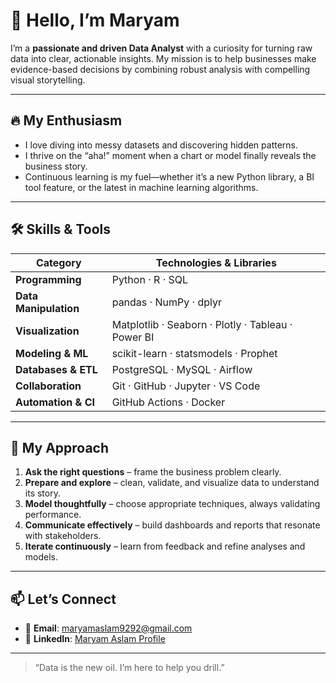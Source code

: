 
# 👋 Hello, I’m Maryam

I’m a **passionate and driven Data Analyst** with a curiosity for turning raw data into clear, actionable insights. My mission is to help businesses make evidence-based decisions by combining robust analysis with compelling visual storytelling.

---

## 🔥 My Enthusiasm

- I love diving into messy datasets and discovering hidden patterns.  
- I thrive on the “aha!” moment when a chart or model finally reveals the business story.  
- Continuous learning is my fuel—whether it’s a new Python library, a BI tool feature, or the latest in machine learning algorithms.

---

## 🛠️ Skills & Tools

| Category            | Technologies & Libraries            |
|---------------------|-------------------------------------|
| **Programming**     | Python · R · SQL                    |
| **Data Manipulation** | pandas · NumPy · dplyr             |
| **Visualization**   | Matplotlib · Seaborn · Plotly · Tableau · Power BI |
| **Modeling & ML**   | scikit-learn · statsmodels · Prophet |
| **Databases & ETL** | PostgreSQL · MySQL · Airflow        |
| **Collaboration**   | Git · GitHub · Jupyter · VS Code    |
| **Automation & CI** | GitHub Actions · Docker             |

---

## 🚀 My Approach

1. **Ask the right questions** – frame the business problem clearly.  
2. **Prepare and explore** – clean, validate, and visualize data to understand its story.  
3. **Model thoughtfully** – choose appropriate techniques, always validating performance.  
4. **Communicate effectively** – build dashboards and reports that resonate with stakeholders.  
5. **Iterate continuously** – learn from feedback and refine analyses and models.

---

## 📫 Let’s Connect

- 📧 **Email**: maryamaslam9292@gmail.com  
- 🔗 **LinkedIn**: [Maryam Aslam Profile](https://www.linkedin.com/in/maryamaslam9292)  

---

> “Data is the new oil. I’m here to help you drill.”  
```
